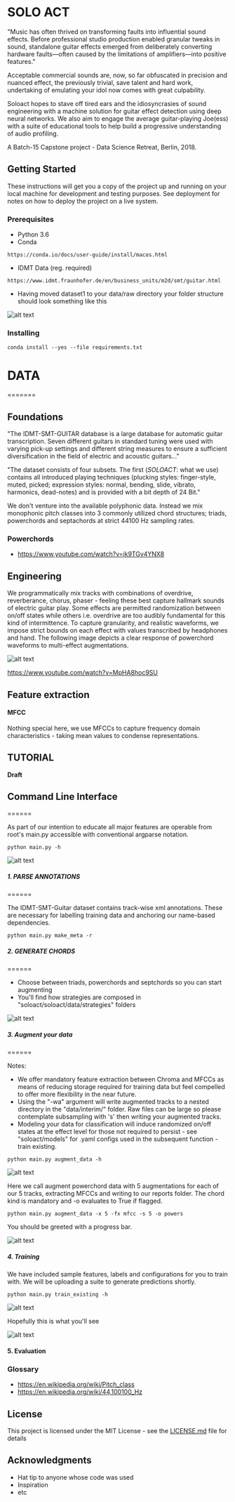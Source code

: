 # SOLO ACT

"Music has often thrived on transforming faults into influential sound effects. Before professional studio production enabled granular tweaks in sound, standalone guitar effects emerged from deliberately converting hardware faults—often caused by the limitations of amplifiers—into positive features."

Acceptable commercial sounds are, now, so far obfuscated in precision and nuanced effect, the previously trivial, save talent and hard work, undertaking of emulating your idol now comes with great culpability.

Soloact hopes to stave off tired ears and the idiosyncrasies of sound engineering with a machine solution for guitar effect detection using deep neural networks.  We also aim to engage the average guitar-playing Joe(ess) with a suite of educational tools to help build a progressive understanding of audio profiling.

A Batch-15 Capstone project - Data Science Retreat, Berlin, 2018.

## Getting Started

These instructions will get you a copy of the project up and running on your local machine for development and testing purposes. See deployment for notes on how to deploy the project on a live system.

### Prerequisites

- Python 3.6
- Conda
```
https://conda.io/docs/user-guide/install/macos.html
```
- IDMT Data (reg. required)
```
https://www.idmt.fraunhofer.de/en/business_units/m2d/smt/guitar.html
```
- Having moved dataset1 to your data/raw directory your folder structure should look something like this

![alt text](assets/directory_structure.png)

### Installing

```
conda install --yes --file requirements.txt

```

# DATA
=======

## Foundations

"The IDMT-SMT-GUITAR database is a large database for automatic guitar transcription. Seven different guitars in standard tuning were used with varying pick-up settings and different string measures to ensure a sufficient diversification in the field of electric and acoustic guitars..."

"The dataset consists of four subsets. The first (*SOLOACT*: what we use) contains all introduced playing techniques (plucking styles: finger-style, muted, picked; expression styles: normal, bending, slide, vibrato, harmonics, dead-notes) and is provided with a bit depth of 24 Bit."

We don't venture into the available polyphonic data. Instead we mix monophonic pitch classes into 3 commonly utilized chord structures; triads, powerchords and septachords at strict 44100 Hz sampling rates.

### Powerchords

- https://www.youtube.com/watch?v=ik9TGv4YNX8

## Engineering

We programmatically mix tracks with combinations of overdrive, reverberance, chorus, phaser - feeling these best capture hallmark sounds of electric guitar play. Some effects are permitted randomization between on/off states while others i.e. overdrive are too audibly fundamental for this kind of intermittence. To capture granularity, and realistic waveforms, we impose strict bounds on each effect with values transcribed by headphones and hand. The following image depicts a clear response of powerchord waveforms to multi-effect augmentations.

![alt text](assets/multi_class_effect.png)

https://www.youtube.com/watch?v=MpHA8hoc9SU

## Feature extraction

#### MFCC

Nothing special here, we use MFCCs to capture frequency domain characteristics - taking mean values to condense representations.


## TUTORIAL

**Draft**

## Command Line Interface
======

As part of our intention to educate all major features are operable from root's main.py accessible with conventional argparse notation.

```
python main.py -h
```

![alt text](assets/cli_intro_1.png)

##### 1. PARSE ANNOTATIONS
======

The IDMT-SMT-Guitar dataset contains track-wise xml annotations.
These are necessary for labelling training data and anchoring our name-based dependencies.

```
python main.py make_meta -r
```

##### 2. GENERATE CHORDS
======

- Choose between triads, powerchords and septchords so you can start augmenting
- You'll find how strategies are composed in "soloact/soloact/data/strategies" folders

![alt text](assets/write_chords.png)

##### 3. Augment your data
======

Notes:

- We offer mandatory feature extraction between Chroma and MFCCs as means of reducing storage required for training data but feel compelled to offer more flexibility in the near future.
- Using the "-wa" argument will write augmented tracks to a nested directory in the "data/interim/" folder. Raw files can be large so please contemplate subsampling with 's' then writing your augmented tracks.  
- Modeling your data for classification will induce randomized on/off states at the effect level for those not required to persist - see "soloact/models" for .yaml configs used in the subsequent function  - train existing.

```
python main.py augment_data -h
```

![alt text](assets/augment_data.png)

Here we call augment powerchord data with 5 augmentations for each of our 5 tracks, extracting MFCCs and writing to our reports folder. The chord kind is mandatory and -o evaluates to True if flagged.

```
python main.py augment_data -x 5 -fx mfcc -s 5 -o powers
```

You should be greeted with a progress bar.

![alt text](https://giphy.com/gifs/9PvqFy0gV4H0GCSKc0)

##### 4. Training

We have included sample features, labels and configurations for you to train with. We will be uploading a suite to generate predictions shortly.

```
python main.py train_existing -h
```

![alt text](assets/train_existing.png)

Hopefully this is what you'll see

![alt text](https://giphy.com/gifs/27bZaaftI7XMqeNBO7)

#### 5. Evaluation
<!---
< To Do >


## Testing

 ## Contributing


## Versioning

We use [SemVer](http://semver.org/) for versioning. For the versions available, see the [tags on this repository](https://github.com/your/project/tags).

## Authors

* **Billie Thompson** - *Initial work* - [PurpleBooth](https://github.com/PurpleBooth)

See also the list of [contributors](https://github.com/your/project/contributors) who participated in this project. --->

### Glossary

- https://en.wikipedia.org/wiki/Pitch_class
- https://en.wikipedia.org/wiki/44,100100_Hz

## License

This project is licensed under the MIT License - see the [LICENSE.md](LICENSE.md) file for details

## Acknowledgments

* Hat tip to anyone whose code was used
* Inspiration
* etc
